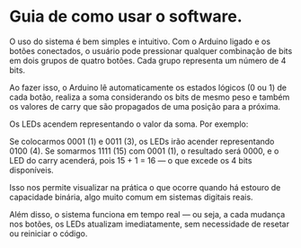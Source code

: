 # Guia de como usar o software.

O uso do sistema é bem simples e intuitivo.
Com o Arduino ligado e os botões conectados, o usuário pode pressionar qualquer combinação de bits em dois grupos de quatro botões. Cada grupo representa um número de 4 bits.

Ao fazer isso, o Arduino lê automaticamente os estados lógicos (0 ou 1) de cada botão, realiza a soma considerando os bits de mesmo peso e também os valores de carry que são propagados de uma posição para a próxima.

Os LEDs acendem representando o valor da soma. Por exemplo:


Se colocarmos 0001 (1) e 0011 (3), os LEDs irão acender representando 0100 (4).
Se somarmos 1111 (15) com 0001 (1), o resultado será 0000, e o LED do carry acenderá, pois 15 + 1 = 16 — o que excede os 4 bits disponíveis.


Isso nos permite visualizar na prática o que ocorre quando há estouro de capacidade binária, algo muito comum em sistemas digitais reais.

Além disso, o sistema funciona em tempo real — ou seja, a cada mudança nos botões, os LEDs atualizam imediatamente, sem necessidade de resetar ou reiniciar o código.
